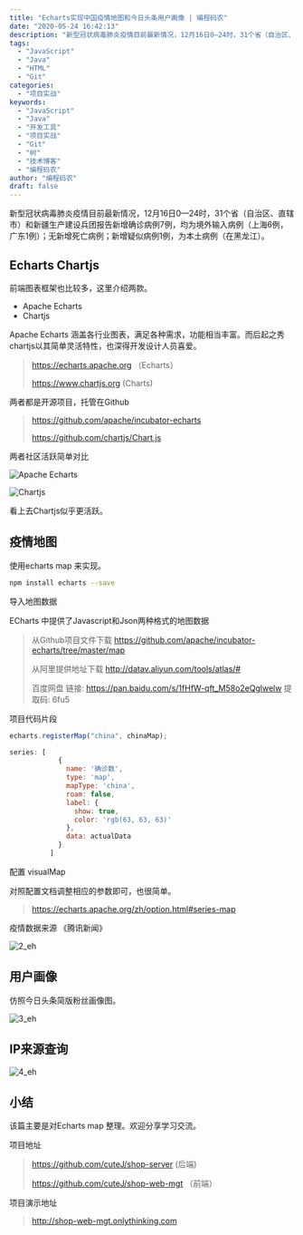 ```yaml
---
title: "Echarts实现中国疫情地图和今日头条用户画像 | 编程码农"
date: "2020-05-24 16:42:13"
description: "新型冠状病毒肺炎疫情目前最新情况，12月16日0—24时，31个省（自治区、直辖市）和新疆生产建设兵团报告新增确诊病例7例，均为境外输入病例（上海6例，广东1例）；无新增死亡病例；新增疑似病例1例，为本土病例（在黑龙江）。 Echarts Chartjs 前端图表框架也比较多，这里介绍两款。 - A..."
tags:
  - "JavaScript"
  - "Java"
  - "HTML"
  - "Git"
categories:
  - "项目实战"
keywords:
  - "JavaScript"
  - "Java"
  - "开发工具"
  - "项目实战"
  - "Git"
  - "树"
  - "技术博客"
  - "编程码农"
author: "编程码农"
draft: false
---
```


新型冠状病毒肺炎疫情目前最新情况，12月16日0—24时，31个省（自治区、直辖市）和新疆生产建设兵团报告新增确诊病例7例，均为境外输入病例（上海6例，广东1例）；无新增死亡病例；新增疑似病例1例，为本土病例（在黑龙江）。

## Echarts Chartjs

前端图表框架也比较多，这里介绍两款。

- Apache Echarts
- Chartjs

Apache Echarts 涵盖各行业图表，满足各种需求，功能相当丰富。而后起之秀chartjs以其简单灵活特性，也深得开发设计人员喜爱。

>  https://echarts.apache.org （Echarts）
>
> https://www.chartjs.org (Charts)



两者都是开源项目，托管在Github

> https://github.com/apache/incubator-echarts
>
> https://github.com/chartjs/Chart.js

两者社区活跃简单对比

![Apache Echarts](https://blogs-on.oss-cn-beijing.aliyuncs.com/imgs/0_eh.png)



![Chartjs](https://blogs-on.oss-cn-beijing.aliyuncs.com/imgs/1_eh.png)



看上去Chartjs似乎更活跃。



## 疫情地图

使用echarts map 来实现。

```bash
npm install echarts --save
```

导入地图数据

ECharts 中提供了Javascript和Json两种格式的地图数据

> 从Github项目文件下载 https://github.com/apache/incubator-echarts/tree/master/map
>
> 从阿里提供地址下载  http://datav.aliyun.com/tools/atlas/#
>
> 百度网盘 链接: https://pan.baidu.com/s/1fHfW-qft_M58o2eQglwelw 提取码: 6fu5



项目代码片段

```javascript
echarts.registerMap("china", chinaMap);

series: [
            {
              name: '确诊数',
              type: 'map',
              mapType: 'china',
              roam: false,
              label: {
                show: true,
                color: 'rgb(63, 63, 63)'
              },
              data: actualData
            }
          ]
```

配置 visualMap

对照配置文档调整相应的参数即可，也很简单。

> https://echarts.apache.org/zh/option.html#series-map

疫情数据来源 《腾讯新闻》

![2_eh](https://blogs-on.oss-cn-beijing.aliyuncs.com/imgs/2_eh.png)



## 用户画像

仿照今日头条简版粉丝画像图。

![3_eh](https://blogs-on.oss-cn-beijing.aliyuncs.com/imgs/3_eh.png)



## IP来源查询

![4_eh](https://blogs-on.oss-cn-beijing.aliyuncs.com/imgs/4_eh.png)



## 小结

该篇主要是对Echarts map 整理。欢迎分享学习交流。

项目地址

> https://github.com/cuteJ/shop-server  (后端)
>
> https://github.com/cuteJ/shop-web-mgt （前端）



项目演示地址

> http://shop-web-mgt.onlythinking.com